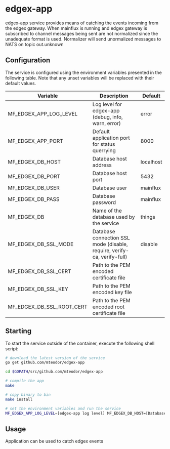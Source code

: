 # edgex-app
edgex-app service provides means of catching the events incoming from the edgex gateway.
When mainflux is running and edgex gateway is subscribed to channel messages being sent
are not normalized since the unadequate format is used.
Normalizer will send unormalized messages to NATS on topic out.unknown


## Configuration

The service is configured using the environment variables presented in the
following table. Note that any unset variables will be replaced with their
default values.

| Variable                   | Description                                                            | Default        |
|----------------------------|------------------------------------------------------------------------|----------------|
| MF_EDGEX_APP_LOG_LEVEL     | Log level for edgex-app (debug, info, warn, error)                     | error          |
| MF_EDGEX_APP_PORT          | Default application port for status querrying                          | 8000           |
| MF_EDGEX_DB_HOST           | Database host address                                                  | localhost      |
| MF_EDGEX_DB_PORT           | Database host port                                                     | 5432           |
| MF_EDGEX_DB_USER           | Database user                                                          | mainflux       |
| MF_EDGEX_DB_PASS           | Database password                                                      | mainflux       |
| MF_EDGEX_DB                | Name of the database used by the service                               | things         |
| MF_EDGEX_DB_SSL_MODE       | Database connection SSL mode (disable, require, verify-ca, verify-full)| disable        |
| MF_EDGEX_DB_SSL_CERT       | Path to the PEM encoded certificate file                               |                |
| MF_EDGEX_DB_SSL_KEY        | Path to the PEM encoded key file                                       |                |
| MF_EDGEX_DB_SSL_ROOT_CERT  | Path to the PEM encoded root certificate file                          |                |


## Starting
 
To start the service outside of the container, execute the following shell script:

```bash
# download the latest version of the service
go get github.com/mteodor/edgex-app

cd $GOPATH/src/github.com/mteodor/edgex-app

# compile the app
make 

# copy binary to bin
make install

# set the environment variables and run the service
MF_EDGEX_APP_LOG_LEVEL=[edgex-app log level] MF_EDGEX_DB_HOST=[Database host address] MF_EDGEX_DB_PORT=[Database host port] MF_EDGEX_DB_USER=[Database user] MF_EDGEX_DB_PASS=[Database password] MF_EDGEX_DB=[Name of the database used by the service] MF_EDGEX_DB_SSL_MODE=[SSL mode to connect to the database with] MF_EDGEX_DB_SSL_CERT=[Path to the PEM encoded certificate file] MF_THINGS_DB_SSL_KEY=[Path to the PEM encoded key file] MF_THINGS_DB_SSL_ROOT_CERT=[Path to the PEM encoded root certificate file]  MF_EDGEX_APP_PORT=[Running port] $GOBIN/edgex-app
```



## Usage
Application can be used to catch edgex events

